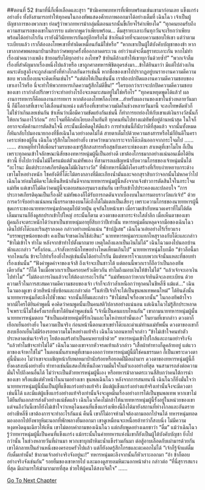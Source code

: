 ##ตอนที่ 52 ข้ามาที่นี่ก็เพื่อเลือดและสุรา
“ข้ามิเคยพบทหารที่เพียบพร้อมเช่นเขามาก่อนเลย แข็งแกร่งอย่างยิ่ง ทั้งยังสามารถทำให้ทุกคนในกองทัพแสดงศักยภาพออกมาได้อย่างเต็มที่ เฉินโฉว เจ้าเป็นผู้บัญชาการของพวกเขา ย่อมรู้ว่าพวกทหารม้ากลุ่มนี้ตอนแรกนั้นขี้เกียจไร้ค่าเพียงใด”
“ทุกคนยอมรับถึงความสามารถของเขาในการรบ แต่หากพูดว่าเพียบพร้อม... ดื่มสุราทะเลาะกันทุกวันจะเรียกว่าเพียบพร้อมได้อย่างไรกัน เรายังมีวินัยทหารกันอยู่อีกหรือไม่ ข้าเห็นด้วยที่จะมอบความชอบให้เขา แต่ว่าตามระเบียบแล้ว เราก็ต้องลงโทษเขาที่ทำผิดเหมือนกันมิใช่หรือ”
“หากเขาเป็นผู้ใต้บังคับบัญชาของข้า หากเขาลากศพพลหมาป่ามาสิบกว่าศพทุกครั้งที่ออกลาดตระเวน อย่าว่าแต่จะดื่มสุราทะเลาะกัน หากไม่ทำเรื่องฆ่าคนวางเพลิง ข้ายอมรับได้ทุกอย่าง ลงโทษ? ข้ายินดีล้างเท้าให้เขาทุกวันด้วยซ้ำ!”
“พวกเจ้าลืมเรื่องที่สำคัญมากเรื่องหนึ่งไปแล้วหรือ เขาถูกศาลทหารพิชิตอุดรส่งมา...ข้าได้ยินมาว่า มีแต่ไปล่วงเกินคนระดับสูงถึงจะถูกส่งมายังที่ห่างไกลกันดารเช่นนี้ หากชื่อของเขาไปปรากฏอยู่บนรายงานความดีความชอบ พวกเบื้องบนจะคิดเห็นเช่นไร”
“แต่ต่อให้เป็นเช่นนั้น เราต้องปกปิดผลงานความดีความชอบของเขาเอาไว้หรือ นี่จะทำให้พวกทหารเกิดความรู้สึกไม่ดีขึ้น!”
“ใครบอกว่าเราจะปกปิดความดีความชอบของเขา เรากำลังปรึกษาว่าจะทำอย่างไรถึงจะเหมาะสมอยู่ไม่ใช่หรือไร”
“ทุกคนหยุดพูดได้แล้ว! ผลงานการทหารก็คือผลงานการทหาร หากต้องลงโทษก็ลงโทษ...สำหรับผลงานของเขาในช่วงหลายวันมานี้ ก็มีโอกาสที่เขาจะได้เลื่อนตำแหน่ง แต่เรื่องที่เขาทำความผิดในช่วงหลายวันมานี้ จะลงโทษตัดหัวก็ไม่ใช่ว่าเกินเลยเช่นกัน ข้าเห็นว่าเมื่อมีความขัดแย้งกันเช่นนี้ ก็ทำการยกย่องให้กับเขาแต่เงินรางวัลนั้นก็ให้ยกเว้นเอาไว้ก่อน”
กระโจมที่คึกคักเงียบลงในทันที ทุกคนหันไปทางแม่ทัพที่อยู่ด้านหน้าสุด ในใจก็อยากจะคัดค้านการตัดสินใจนี้ กระนั้นเมื่อคิดดูให้ดีแล้ว การทำเช่นนี้ก็นับว่าดีที่สุดแล้ว จากนั้นทั้งหมดก็หันกลับไปมองนายกองที่ชื่อเฉินโฉวอย่างอดไม่ได้ สายตาเต็มไปด้วยความสงสารหรือไม่ก็ยินดีในคราเคราะห์ของผู้อื่น
เฉินโฉวรู้สึกโมโหอย่างยิ่ง เขาคว้าหมวกเกราะจากโต๊ะเดินออกจากกระโจมไป
……
……
สาเหตุที่ทำให้เพื่อนร่วมรบของเขารู้สึกสงสารหรือสุขกับเคราะห์ของเขา สาเหตุที่เขาโมโห ก็เป็นเพราะทุกคนเข้าใจลักษณะนิสัยของทหารหนุ่มผู้นี้เป็นอย่างดี เขาต้องโกรธมากอย่างแน่นอนเมื่อได้ยินข่าวนี้ ยิ่งไปกว่านั้นไม่มีใครแม้แต่ตัวแม่ทัพเอง ที่สามารถเผชิญหน้ากับความโกรธของเจ้าหนุ่มนั่นได้
“อะไรนะ มีแต่ประกาศเกียรติคุณไม่มีเงินรางวัล”
ที่พักทหารนี้มีผังโครงสร้างที่เรียบง่ายหยาบกระด้าง เขาโมโหอย่างหนัก โชคยังดีที่โต๊ะไม้ตรงกลางที่มีตะเกียงน้ำมันและจอกสุราสิบกว่าจอกนั้นไม่หกคว่ำไป
เฉินโฉวย่อมไม่คิดจะได้เห็นสีหน้าอันดีจากนายทหารหนุ่มผู้นี้หลังจากแจ้งข่าวการตัดสินใจในกระโจมแม่ทัพ แต่เขาก็ไม่คิดว่าคนผู้นี้จะตอบสนองรุนแรงเช่นกัน เขารีบเข้าไปประคองและปลอบใจ “การประกาศเกียรติคุณเป็นเรื่องดี! แม่ทัพเองก็ได้รับการกดดันจากเบื้องบนในการมอบรางวัลแก่เจ้า!”
ด้วยการคว้าจับอย่างแน่นหนานี้บรรดาของบนโต๊ะถึงได้ไม่แตกเป็นเสี่ยงๆ เพราะความโกรธของนายทหารผู้นี้
ชุดเกราะของนายทหารหนุ่มปกคลุมไปด้วยฝุ่น ดุจกันใบหน้าเขา เมื่อรวมเข้ากับหนวดเคราที่ไม่ได้ตัดเล็มมานานก็ยิ่งดูสกปรกเข้าไปใหญ่
กระนั้นก็ตาม ดวงตาของเขากระจ่างใสล้ำลึก เมื่อเห็นตาของเขาผู้คนถึงจะตระหนักได้ว่าเขาเป็นชายหนุ่มอายุยี่สิบกว่าปีเท่านั้น
ทหารหนุ่มดิ้นหลุดจากมือของเฉินโฉว เดินไปยังโต๊ะและรินสุราลงคอ กล่าวอย่างหนักแน่น “ข้าปฏิเสธ”
เฉินโฉวเอ่ยอย่างไร้เรี่ยวแรง “บรรพบุรุษน้อยของข้า คงเป็นเจ้าขาดเงินใช้ล่ะสินะ”
นายทหารหนุ่มกระแทกไหสุราลงกับโต๊ะและกล่าว “ข้าไม่เข้าใจ ทำไม หลังจากข้าทำไปตั้งมากมาย เหตุใดถึงแลกเป็นเงินไม่ได้”
เฉินโฉวมองไปนอกบ้านพักและกล่าว “ครั้งก่อน...เจ้าสังหารนักโทษอย่างโหดเหี้ยมเกินไป”
นายทหารหนุ่มโบกมือ “ข่าวลือนี้มาจากไหนกัน ข้าจะไปทำเรื่องยิ่งใหญ่เช่นนั้นได้อย่างไรกัน มีแต่ทหารโจวแบบพวกเจ้านั่นแหละที่ชอบทำเรื่องเช่นนั้น”
“ฟังคำพูดคำจาของเจ้าสิ ถึงเจ้าจะเป็นชาวใต้ แต่ตอนนี้พวกเราก็ถือว่าเป็นกองทัพเดียวกัน”
“ก็ได้ ในเมื่อพวกเราเป็นครอบครัวเดียวกัน ทำไมถึงมอบเงินให้ข้าไม่ได้”
“แล้วเจ้าจะเอาเงินไปทำไม”
“ไม่ต้องการเงินแล้วจะให้ต้องการอะไรกัน”
“แม่ทัพบอกว่าหากเจ้ายินดีจะลงทะเบียน ด้วยความเร็วในการสะสมความดีความชอบของเจ้า เจ้าก็จะก้าวล้ำเหนือกว่าทุกคนในชีหลี่ซี แม้แต่...”
เฉินโฉวมองดูเขา ด้วยสีหน้าซับซ้อนและกล่าวต่อ “ในห้าปีเจ้าก็จะได้เป็นขุนพลเทพคนใหม่”
ได้ยินดังนั้น นายทหารหนุ่มก็ตะลึงไปชั่วขณะ จากนั้นก็ยิ้มและกล่าว “ข้าไม่สนใจเรื่องพวกนั้น”
ในกองทัพต้าโจว หากมีใครได้ยินคำพูดนี้ คงคิดว่าคนพูดนั้นเป็นคนสติวิปลาสอย่างแน่นอน
แต่เฉินโฉวไม่รู้สึกประหลาดใจเพราะนี่ไม่ใช่ครั้งแรกที่เขาได้ยินคำพูดเช่นนี้
“เจ้านี่เป็นคนแบบไหนกัน” เขาถามนายทหารหนุ่มผู้นั้น
นายทหารหนุ่มตอบ “ข้าเป็นแค่ชายหนุ่มที่รักเงินและโมโหง่ายเท่านั้นเอง”
ในยามที่เขากล่าว ดวงตาก็เยือกเย็นอย่างยิ่ง
ในความเป็นจริง ก่อนหน้านี้ตอนเขาเขย่าโต๊ะและด่าแม่ท่านแม่ทัพนั้น ดวงตาของเขาก็สงบเยือกเย็นไม่มีร่องรอยความโมโหอย่างแท้จริง
เฉินโฉวถอนหายใจกล่าว “ข้าไม่เข้าใจคนทำตัวประหลาดเช่นเจ้าจริงๆ ไยต้องแสร้งทำเป็นคนหยาบช้าด้วย”
ทหารหนุ่มเข้าไปใกล้และถามอย่าจริงจัง “แล้วทำไมข้าจะทำไม่ได้”
เฉินโฉวมองเขาจากหัวจรดเท้าแล้วกล่าว “เสื้อผ้าท่าทางก็ดูคล้ายอยู่ แต่แววตาของเจ้าหาใช่ไม่”
ในตอนนั้นสาเหตุที่เขามองออกว่าทหารหนุ่มผู้นี้มิใช่คนธรรมดา ก็เป็นเพราะดวงตาคู่นี้นั่นเอง
ไม่ว่าเขาจะเผชิญหน้ากับพลหมาป่านับร้อยหรือยอดฝีมือเผ่ามาร ดวงตาของทหารหนุ่มผู้นี้ก็ยังคงสงบนิ่งอย่างยิ่ง ท่าทางเช่นนี้แสดงให้เห็นถึงความมั่นใจในตัวเองอย่างที่สุด จนสามารถส่งต่อความมั่นใจไปถึงคนอื่นได้ ไม่ว่าจะเป็นตัวทหารหนุ่มผู้นี้เอง หรือทหารม้าลาดตระเวนสี่สิบกว่าคนใต้การนำของเขา หรือแม้แต่หัวหน้าในนามอย่างเขา ขุนพลเฉินโฉว
หลังจากการสนทนานี้ เฉินโฉวก็ยิ่งมั่นใจว่านายทหารหนุ่มผู้นี้นั้นเป็นผู้ที่แข็งแกร่งอย่างแท้จริง
มีแต่ผู้แข็งแกร่งอย่างแท้จริงเท่านั้นจึงจะมีดวงตาเช่นนี้ได้ และมีแต่ผู้แข็งแกร่งอย่างแท้จริงเท่านั้นจึงจะดูหมิ่นเรื่องอย่างการได้เป็นขุนพลเทพ
หากเขาไม่ได้ยืนยันเอกสารส่งตัวอย่างแน่ชัดแล้ว เฉินโฉวก็คงไม่กล้าให้นายทหารหนุ่มผู้นี้รั้งอยู่ในหน่วยของเขา แต่จนถึงวันนี้เขาก็ยังไม่เข้าใจว่าเหตุไฉนคนที่แข็งแกร่งเพียงนี้ถึงได้มายังสถานที่ห่างไกลและอันตรายอย่างชีหลี่ซี เขาต้องการจะทำอะไรกันแน่
คืนนี้ เขาก็ไม่อาจห้ามใจต้องถามออกไปจนได้
ทหารหนุ่มทอดมองออกไปยังพายุหิมะนอกที่พักพลางยิ้มออกมา เขาดูเหมือนจะเหนื่อยล้าทว่าก็สงบนิ่ง ไม่มีความหงุดหงิดฉุนเฉียวให้เห็น
เขาไม่ตอบคำถามของเฉินโฉว แต่กลับพูดอย่างเฉยชาว่า “ดื่ม”
แม้ว่าเฉินโฉวรู้ว่าทหารหนุ่มผู้นี้เป็นคนที่แข็งแกร่ง แม้กระนั้นในค่ายทหารแห่งนี้เขาก็ยังเป็นผู้ใต้บังคับบัญชา ยิ่งไปกว่านั้น ในช่วงหลายวันที่ผ่านมา พวกเขาบุกฝ่าหิมะน้ำแข็งร่วมกันมา ต่อสู้อาบเลือดกับเผ่ามารด้วยกัน เขาได้กลายเป็นส่วนหนึ่งของครอบครัวไปแล้ว แต่ก็ยังอดรู้สึกโกรธและตะคอกไม่ได้ “เจ้าก็รู้จักแต่ดื่มกับดื่มเท่านั้น! ข้าถามเจ้าอย่างจริงจังอยู่นะ!”
ทหารหนุ่มตะลึงจากนั้นก็หัวเราะออกมา “อ้า ข้าก็ตอบอย่างจริงจังเช่นกัน”
รอยยิ้มของเขาหายไป และมองดูสายลมหิมะนอกหน้าต่าง กล่าวต่อ “ที่นี่สุรารสแรงที่สุด มีเผ่ามารให้ฆ่ามากมายที่สุด ช่วยให้ผู้คนได้สงบจิตใจ”
……


[Go To Next Chapter]( ./562.md)